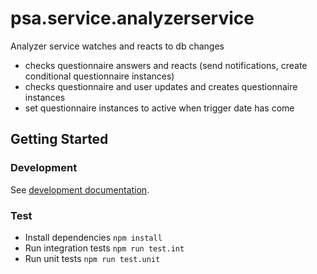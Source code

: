 # psa.service.analyzerservice

Analyzer service watches and reacts to db changes

- checks questionnaire answers and reacts (send notifications, create conditional questionnaire instances)
- checks questionnaire and user updates and creates questionnaire instances
- set questionnaire instances to active when trigger date has come

## Getting Started

### Development

See [development documentation](../docs/development.md).

### Test

- Install dependencies `npm install`
- Run integration tests `npm run test.int`
- Run unit tests `npm run test.unit`
